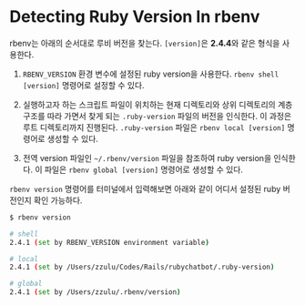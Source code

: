 # Detecting Ruby Version In rbenv

rbenv는 아래의 순서대로 루비 버전을 찾는다. `[version]`은 **2.4.4**와 같은 형식을 사용한다.

1. `RBENV_VERSION` 환경 변수에 설정된 ruby version을 사용한다. `rbenv shell [version]` 명령어로 설정할 수 있다.

2. 실행하고자 하는 스크립트 파일이 위치하는 현재 디렉토리와 상위 디렉토리의 계층 구조를 따라 가면서 찾게 되는 `.ruby-version` 파일의 버전을 인식한다. 이 과정은 루트 디렉토리까지 진행된다. `.ruby-version` 파일은 `rbenv local [version]` 명령어로 생성할 수 있다.

3. 전역 version 파일인 `~/.rbenv/version` 파일을 참조하여 ruby version을 인식한다. 이 파일은 `rbenv global [version]` 명령어로 생성할 수 있다.

`rbenv version` 명령어를 터미널에서 입력해보면 아래와 같이 어디서 설정된 ruby 버전인지 확인 가능하다.

```sh
$ rbenv version

# shell
2.4.1 (set by RBENV_VERSION environment variable)

# local
2.4.1 (set by /Users/zzulu/Codes/Rails/rubychatbot/.ruby-version)

# global
2.4.1 (set by /Users/zzulu/.rbenv/version)
```
